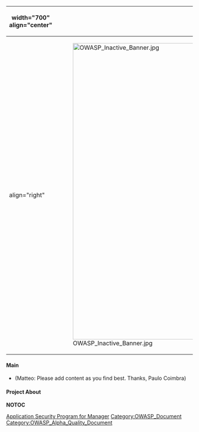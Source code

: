 <table>
<thead>
<tr class="header">
<th><p>width="700" align="center"</p></th>
<th><p><br />
</p></th>
<th><p>width="500" align="center"</p></th>
<th><p><br />
</p></th>
</tr>
</thead>
<tbody>
<tr class="odd">
<td><p>align="right"</p></td>
<td><figure>
<img src="OWASP_Inactive_Banner.jpg" title="OWASP_Inactive_Banner.jpg" alt="OWASP_Inactive_Banner.jpg" width="800" /><figcaption>OWASP_Inactive_Banner.jpg</figcaption>
</figure></td>
<td><p>align="right"</p></td>
<td></td>
</tr>
</tbody>
</table>

#### Main

  - (Matteo: Please add content as you find best. Thanks, Paulo Coimbra)

#### Project About

__NOTOC__ <headertabs />

[Application Security Program for
Manager](Category:OWASP_Project "wikilink")
[Category:OWASP_Document](Category:OWASP_Document "wikilink")
[Category:OWASP_Alpha_Quality_Document](Category:OWASP_Alpha_Quality_Document "wikilink")